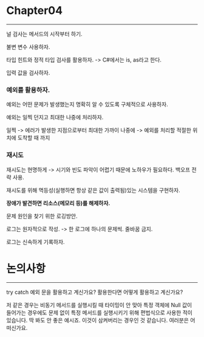 # Chapter04

---

널 검사는 메서드의 시작부터 하기.

 불변 변수 사용하자.

타입 힌트와 정적 타입 검사를 활용하자. -> C#에서는 is, as라고 한다.

입력 값을 검사하자.

### 예외를 활용하자.

예외는 어떤 문제가 발생했는지 명확히 알 수 있도록 구체적으로 사용하자.

예외는 일찍 던지고 최대한 나중에 처리하자. 

일찍 -> 에러가 발생한 지점으로부터 최대한 가까이
나중에 -> 예외를 처리할 적절한 위치에 도착할 때 까지

### 재시도

재시도는 현명하게 -> 시기와 빈도 파악이 어렵기 때문에 노하우가 필요하다. 백오프 전략 사용.

재시도를 위해 멱등성(실행하면 항상 같은 값이 출력됨)있는 시스템을 구현하자.

**장애가 발견하면 리소스(메모리 등)를 해제하자.**

문제 원인을 찾기 위한 로깅방안.

로그는 원자적으로 작성. -> 한 로그에 하나의 문제씩. 줄바꿈 금지.

로그는 신속하게 기록하자.

# 논의사항

---

try catch 예외 문을 활용하고 계신가요? 활용한다면 어떻게 활용하고 계신가요?

저 같은 경우는 비동기 메서드를 실행시킬 때 타이밍이 안 맞아 특정 객체에 Null 값이 들어가는 경우에도 문제 없이 특정 메서드를 실행시키기 위해 편법식으로 사용한 적이 있습니다. 딱 봐도 안 좋은 예시죠. 이것이 삼켜버리는 경우인 것 같습니다. 여러분은 어떠신가요.